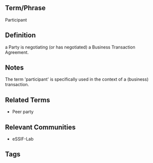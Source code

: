 ## Term/Phrase
Participant

## Definition
a Party is negotiating (or has negotiated) a Business Transaction Agreement.

## Notes
The term 'participant' is specifically used in the context of a (business) transaction.

## Related Terms
- Peer party
## Relevant Communities
- eSSIF-Lab

## Tags

